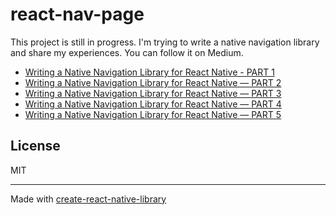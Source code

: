 # react-nav-page

This project is still in progress. I'm trying to write a native navigation library and share my experiences. You can follow it on Medium.

- [Writing a Native Navigation Library for React Native - PART 1](https://medium.com/@ysfzrn/writing-a-native-navigation-library-for-react-native-part-1-24b4ab118810)
- [Writing a Native Navigation Library for React Native — PART 2](https://medium.com/@ysfzrn/writing-a-native-navigation-library-for-react-native-part-2-9c72f4bbaa66)
- [Writing a Native Navigation Library for React Native — PART 3](https://medium.com/@ysfzrn/writing-a-native-navigation-library-for-react-native-part-3-39b06fb2fb87)
- [Writing a Native Navigation Library for React Native — PART 4](https://medium.com/@ysfzrn/writing-a-native-navigation-library-for-react-native-part-4-66bc52531584)
- [Writing a Native Navigation Library for React Native — PART 5](https://medium.com/@ysfzrn/writing-a-native-navigation-library-for-react-native-part-5-9e320b43fd13)

## License

MIT

---

Made with [create-react-native-library](https://github.com/callstack/react-native-builder-bob)
